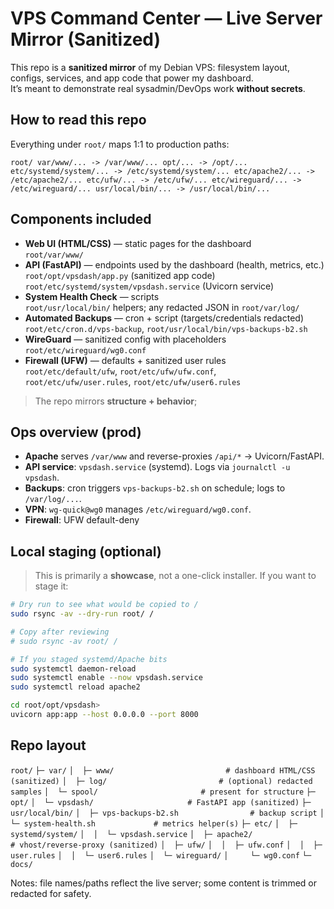# VPS Command Center — Live Server Mirror (Sanitized)

This repo is a **sanitized mirror** of my Debian VPS: filesystem layout, configs, services, and app code that power my dashboard.  
It’s meant to demonstrate real sysadmin/DevOps work **without secrets**.

## How to read this repo
Everything under `root/` maps 1:1 to production paths:

`root/
var/www/... -> /var/www/...
opt/... -> /opt/...
etc/systemd/system/... -> /etc/systemd/system/...
etc/apache2/... -> /etc/apache2/...
etc/ufw/... -> /etc/ufw/...
etc/wireguard/... -> /etc/wireguard/...
usr/local/bin/... -> /usr/local/bin/...`


## Components included
- **Web UI (HTML/CSS)** — static pages for the dashboard  
  `root/var/www/`
- **API (FastAPI)** — endpoints used by the dashboard (health, metrics, etc.)  
  `root/opt/vpsdash/app.py` (sanitized app code)  
  `root/etc/systemd/system/vpsdash.service` (Uvicorn service)
- **System Health Check** — scripts  
  `root/usr/local/bin/` helpers; any redacted JSON in `root/var/log/`
- **Automated Backups** — cron + script (targets/credentials redacted)  
  `root/etc/cron.d/vps-backup`, `root/usr/local/bin/vps-backups-b2.sh`
- **WireGuard** — sanitized config with placeholders  
  `root/etc/wireguard/wg0.conf`
- **Firewall (UFW)** — defaults + sanitized user rules  
  `root/etc/default/ufw`, `root/etc/ufw/ufw.conf`,  
  `root/etc/ufw/user.rules`, `root/etc/ufw/user6.rules`

> The repo mirrors **structure + behavior**;

## Ops overview (prod)
- **Apache** serves `/var/www` and reverse-proxies `/api/*` → Uvicorn/FastAPI.
- **API service**: `vpsdash.service` (systemd). Logs via `journalctl -u vpsdash`.
- **Backups**: cron triggers `vps-backups-b2.sh` on schedule; logs to `/var/log/...`.
- **VPN**: `wg-quick@wg0` manages `/etc/wireguard/wg0.conf`.
- **Firewall**: UFW default-deny

## Local staging (optional)
> This is primarily a **showcase**, not a one-click installer. If you want to stage it:

```bash
# Dry run to see what would be copied to /
sudo rsync -av --dry-run root/ /

# Copy after reviewing
# sudo rsync -av root/ /

# If you staged systemd/Apache bits
sudo systemctl daemon-reload
sudo systemctl enable --now vpsdash.service
sudo systemctl reload apache2

cd root/opt/vpsdash>
uvicorn app:app --host 0.0.0.0 --port 8000
```

## Repo layout

`root/`
`├─ var/`
`│  ├─ www/                         # dashboard HTML/CSS (sanitized)`
`│  ├─ log/                         # (optional) redacted samples`
`│  └─ spool/                       # present for structure`
`├─ opt/`
`│  └─ vpsdash/                     # FastAPI app (sanitized)`
`├─ usr/local/bin/`
`│  ├─ vps-backups-b2.sh                # backup script`
`│  └─ system-health.sh             # metrics helper(s)`
`├─ etc/`
`│  ├─ systemd/system/`
`│  │  └─ vpsdash.service`
`│  ├─ apache2/                     # vhost/reverse-proxy (sanitized)`
`│  ├─ ufw/`
`│  │  ├─ ufw.conf`
`│  │  ├─ user.rules`
`│  │  └─ user6.rules`
`│  └─ wireguard/`
`│     └─ wg0.conf`
`└─ docs/`

Notes: file names/paths reflect the live server; some content is trimmed or redacted for safety.


